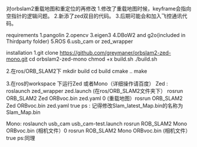 对orbslam2重载地图和重定位的再修改
1.修改了重载地图时候，keyframe会指向空指针的逻辑问题。
2.新添了zed双目的代码。
3.后期可能会和加入飞控通讯代码。

requirements
1.pangolin
2.opencv
3.eigen3
4.DBoW2 and g2o(included in Thirdparty folder)
5.ROS
6.usb_cam or zed_wrapper

installation
1.git clone https://github.com/greymaner/orbslam2-zed-mono.git
cd orbslam2-zed-mono
chmod +x build.sh
./build.sh

2.在ros/ORB_SLAM2下
mkdir build
cd build
cmake ..
make 

3.在ros的workspace 下运行Zed 或者Mono（详细操作请百度）
 Zed : roslaunch zed_wrapper zed.launch
(在ros/ORB_SLAM2文件夹下） rosrun ORB_SLAM2 Zed ORBvoc.bin zed.yaml 0
(重载地图）rosrun ORB_SLAM2 Zed ORBvoc.bin zed.yaml true
ps : 记得修改Slam_latest_Map.bin的名称为Slam_Map.bin

Mono: roslaunch usb_cam usb_cam-test.launch
      rosrun ROB_SLAM2 Mono ORBvoc.bin (相机文件）0
      rosrun ROB_SLAM2 Mono ORBvoc.bin (相机文件）true
ps:同理

